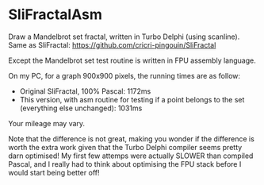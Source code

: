 # SliFractalAsm
Draw a Mandelbrot set fractal, written in Turbo Delphi (using scanline).
Same as SliFractal:
https://github.com/cricri-pingouin/SliFractal

Except the Mandelbrot set test routine is written in FPU assembly language.

On my PC, for a graph 900x900 pixels, the running times are as follow:
- Original SliFractal, 100% Pascal: 1172ms
- This version, with asm routine for testing if a point belongs to the set (everything else unchanged): 1031ms

Your mileage may vary.

Note that the difference is not great, making you wonder if the difference is worth the extra work given that the Turbo Delphi compiler seems pretty darn optimised! My first few attemps were actually SLOWER than compiled Pascal, and I really had to think about optimising the FPU stack before I would start being better off!
